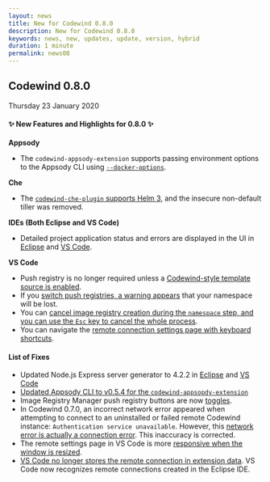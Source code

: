```yaml
---
layout: news
title: New for Codewind 0.8.0
description: New for Codewind 0.8.0
keywords: news, new, updates, update, version, hybrid
duration: 1 minute
permalink: news08
---
```


## Codewind 0.8.0
Thursday 23 January 2020

#### ✨ New Features and Highlights for 0.8.0 ✨

**Appsody**
- The `codewind-appsody-extension` supports passing environment options to the Appsody CLI using [`--docker-options`](https://github.com/eclipse/codewind/issues/1401).

**Che**
- The [`codewind-che-plugin` supports Helm 3](https://github.com/eclipse/codewind/issues/1320), and the insecure non-default tiller was removed.

**IDEs (Both Eclipse and VS Code)**
- Detailed project application status and errors are displayed in the UI in [Eclipse](https://github.com/eclipse/codewind-eclipse/issues/236) and [VS Code](https://github.com/eclipse/codewind/issues/1391).

**VS Code**
- Push registry is no longer required unless a [Codewind-style template source is enabled](https://github.com/eclipse/codewind/issues/1469).
- If you [switch push registries, a warning appears](https://github.com/eclipse/codewind/issues/1421) that your namespace will be lost.
- You can [cancel image registry creation during the `namespace` step, and you can use the `Esc` key to cancel the whole process](https://github.com/eclipse/codewind/issues/1621).
- You can navigate the [remote connection settings page with keyboard shortcuts](https://github.com/eclipse/codewind/issues/1562).


#### List of Fixes
- Updated Node.js Express server generator to 4.2.2 in [Eclipse](https://github.com/eclipse/codewind-openapi-eclipse/pull/83) and [VS Code](https://github.com/eclipse/codewind-openapi-vscode/pull/77)
- [Updated Appsody CLI to v0.5.4 for the `codewind-appsopdy-extension`](https://github.com/eclipse/codewind/issues/1666)
- Image Registry Manager push registry buttons are now [toggles](https://github.com/eclipse/codewind/issues/1490).
- In Codewind 0.7.0, an incorrect network error appeared when attempting to connect to an uninstalled or failed remote Codewind instance: `Authentication service unavailable`. However, this [network error is actually a connection error](https://github.com/eclipse/codewind/issues/1547). This inaccuracy is corrected.
- The remote settings page in VS Code is more [responsive when the window is resized](https://github.com/eclipse/codewind-vscode/pull/364).
- [VS Code no longer stores the remote connection in extension data](https://github.com/eclipse/codewind/issues/1641). VS Code now recognizes remote connections created in the Eclipse IDE. 
